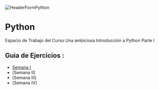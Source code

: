 ![HeaderFormPython](https://github.com/fherreraprog/python/assets/136825860/15f8c0f2-914f-418f-a37e-b7341e199b8c)

# Python
Espacio de Trabajo del Curso Una ambiciosa Introducción a Python Parte I

## Guia de Ejercicios :

* [Semana I](https://github.com/fherreraprog/python/blob/78336664ccd9c0fc98b364d0fb0c7b9609a061c6/Ejercicios/Semana%20I.md)
* [Semana II]
* [Semana III]
* [Semana IV]
